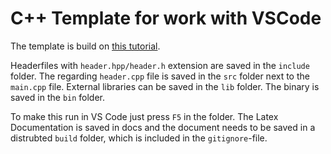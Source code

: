 # C++ Template for work with VSCode 

The template is build on [this tutorial](https://dev.to/talhabalaj/setup-visual-studio-code-for-multi-file-c-projects-1jpi).

Headerfiles with `header.hpp/header.h` extension are saved in the `include` folder.
The regarding `header.cpp` file is saved in the `src` folder next to the `main.cpp` file. 
External libraries can be saved in the `lib` folder. 
The binary is saved in the `bin` folder.

To make this run in VS Code just press `F5` in the folder.
The Latex Documentation is saved in docs and the document needs to be saved in a distrubted `build` folder, which is included in the `gitignore`-file.


